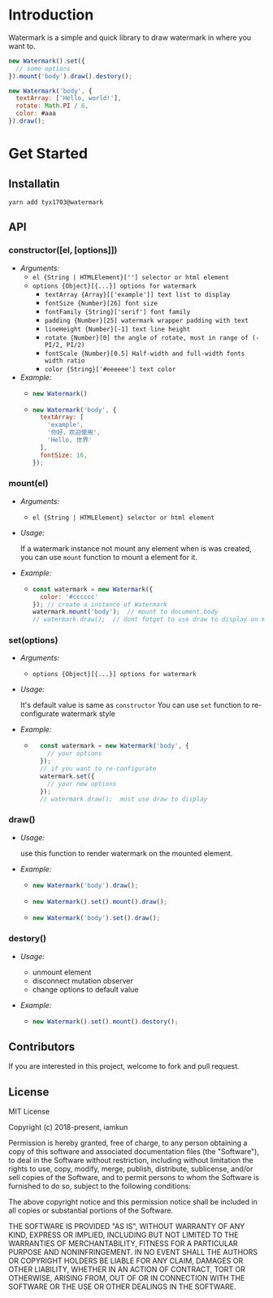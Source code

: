 # Introduction

Watermark is a simple and quick library to draw watermark in where you want to.

```javascript
new Watermark().set({
  // some options
}).mount('body').draw().destory();
```

```javascript
new Watermark('body', {
  textArray: ['Hello, world!'],
  rotate: Math.PI / 6,
  color: #aaa
}).draw();
```

# Get Started

## Installatin

```console
yarn add tyx1703@watermark
```

## API

### constructor([el, [options]])
- *Arguments:*
    - `el {String | HTMLElement}[''] selector or html element`
    - `options {Object}[{...}] options for watermark`
      - `textArray {Array}[['example']] text list to display`
      - `fontSize {Number}[26] font size`
      - `fontFamily {String}['serif'] font family`
      - `padding {Number}[25] watermark wrapper padding with text`
      - `lineHeight {Number}[-1] text line height`
      - `rotate {Number}[0] the angle of rotate, must in range of (-PI/2, PI/2)`
      - `fontScale {Number}[0.5] Half-width and full-width fonts width ratio`
      - `color {String}['#eeeeee'] text color`
- *Example:*
    - ```javascript
      new Watermark()
      ```
    - ``` javascript
      new Watermark('body', {
        textArray: [
          'example',
          '你好，欢迎使用',
          'Hello, 世界'
        ],
        fontSize: 16,
      });
      ```
### mount(el)

- *Arguments:*
    - `el {String | HTMLElement} selector or html element`
- *Usage:*
    
    If a watermark instance not mount any element when is was created, you can use `mount` function to mount a element for it.

- *Example:*
    - ```javascript
      const watermark = new Watermark({
        color: '#cccccc'
      }); // create a instance of Watermark
      watermark.mount('body');  // mount to document.body
      // watermark.draw();  // dont fotget to use draw to display on mounted element
      ```
### set(options)

- *Arguments:*
    - `options {Object}[{...}] options for watermark`

- *Usage:*

    It's default value is same as `constructor`
    You can use `set` function to re-configurate watermark style

- *Example:*
    - ```javascript
        const watermark = new Watermark('body', {
          // your options
        });
        // if you want to re-configurate
        watermark.set({
          // your new options
        });
        // watermark.draw();  must use draw to display
      ```

### draw()

- *Usage:*

    use this function to render watermark on the mounted element.

- *Example:*
    - ```javascript
      new Watermark('body').draw();
      ```
    - ```javascript
      new Watermark().set().mount().draw();
      ```
    - ```javascript
      new Watermark('body').set().draw();
      ```
      
### destory()

- *Usage:*

    - unmount element
    - disconnect mutation observer
    - change options to default value

- *Example:*
    - ```javascript
      new Watermark().set().mount().destory();
      ```

## Contributors

If you are interested in this project, welcome to fork and pull request.

## License

MIT License

Copyright (c) 2018-present, iamkun

Permission is hereby granted, free of charge, to any person obtaining a copy
of this software and associated documentation files (the "Software"), to deal
in the Software without restriction, including without limitation the rights
to use, copy, modify, merge, publish, distribute, sublicense, and/or sell
copies of the Software, and to permit persons to whom the Software is
furnished to do so, subject to the following conditions:

The above copyright notice and this permission notice shall be included in all
copies or substantial portions of the Software.

THE SOFTWARE IS PROVIDED "AS IS", WITHOUT WARRANTY OF ANY KIND, EXPRESS OR
IMPLIED, INCLUDING BUT NOT LIMITED TO THE WARRANTIES OF MERCHANTABILITY,
FITNESS FOR A PARTICULAR PURPOSE AND NONINFRINGEMENT. IN NO EVENT SHALL THE
AUTHORS OR COPYRIGHT HOLDERS BE LIABLE FOR ANY CLAIM, DAMAGES OR OTHER
LIABILITY, WHETHER IN AN ACTION OF CONTRACT, TORT OR OTHERWISE, ARISING FROM,
OUT OF OR IN CONNECTION WITH THE SOFTWARE OR THE USE OR OTHER DEALINGS IN THE
SOFTWARE.
